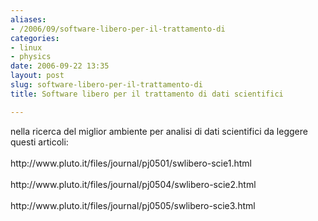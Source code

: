 ```yaml
---
aliases:
- /2006/09/software-libero-per-il-trattamento-di
categories:
- linux
- physics
date: 2006-09-22 13:35
layout: post
slug: software-libero-per-il-trattamento-di
title: Software libero per il trattamento di dati scientifici

---
```


<p>
 nella ricerca del miglior ambiente per analisi di dati scientifici da leggere questi articoli:
 <br/>
 <br/>
 http://www.pluto.it/files/journal/pj0501/swlibero-scie1.html
 <br/>
 <br/>
 http://www.pluto.it/files/journal/pj0504/swlibero-scie2.html
 <br/>
 <br/>
 http://www.pluto.it/files/journal/pj0505/swlibero-scie3.html
</p>
